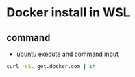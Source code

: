 # Docker install in WSL

## command

- ubuntu execute and command input 

```sh
curl -sSL get.docker.com | sh
```